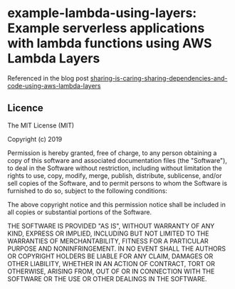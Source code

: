 # example-lambda-using-layers: Example serverless applications with lambda functions using AWS Lambda Layers

Referenced in the blog post [sharing-is-caring-sharing-dependencies-and-code-using-aws-lambda-layers](https://medium.com/@saurabh.chaubey17/sharing-is-caring-sharing-dependencies-and-code-using-aws-lambda-layers-7f04185dd414?source=friends_link&sk=f955fea12e4cec7719d2b230e577bcf6)

## Licence

The MIT License (MIT)

Copyright (c) 2019 

Permission is hereby granted, free of charge, to any person obtaining a copy
of this software and associated documentation files (the "Software"), to deal
in the Software without restriction, including without limitation the rights
to use, copy, modify, merge, publish, distribute, sublicense, and/or sell
copies of the Software, and to permit persons to whom the Software is
furnished to do so, subject to the following conditions:

The above copyright notice and this permission notice shall be included in all
copies or substantial portions of the Software.

THE SOFTWARE IS PROVIDED "AS IS", WITHOUT WARRANTY OF ANY KIND, EXPRESS OR
IMPLIED, INCLUDING BUT NOT LIMITED TO THE WARRANTIES OF MERCHANTABILITY,
FITNESS FOR A PARTICULAR PURPOSE AND NONINFRINGEMENT. IN NO EVENT SHALL THE
AUTHORS OR COPYRIGHT HOLDERS BE LIABLE FOR ANY CLAIM, DAMAGES OR OTHER
LIABILITY, WHETHER IN AN ACTION OF CONTRACT, TORT OR OTHERWISE, ARISING FROM,
OUT OF OR IN CONNECTION WITH THE SOFTWARE OR THE USE OR OTHER DEALINGS IN THE
SOFTWARE.
